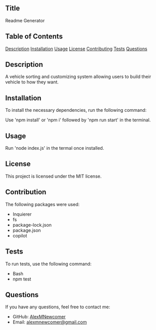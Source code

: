 ## Title
Readme Generator

## Table of Contents
[Description](#description)
[Installation](#installation)
[Usage](#usage)
[License](#license)
[Contributing](#contributing)
[Tests](#tests)
[Questions](#questions)

## Description
A vehicle sorting and customizing system allowing users to build their vehicle to how they want.

## Installation
To install the necessary dependencies, run the following command:

Use 'npm install' or 'npm i' followed by 'npm run start' in the terminal.

## Usage
Run 'node index.js' in the termal once installed.

## License
This project is licensed under the MIT license.

## Contribution
The following packages were used:
- Inquierer
- fs
- package-lock.json
- package.json
- copilot

## Tests
To run tests, use the following command:

- Bash
- npm test

## Questions
If you have any questions, feel free to contact me:
- GitHub: [AlexMNewcomer](https://github.com/AlexMNewcomer)
- Email: alexmnewcomer@gmail.com